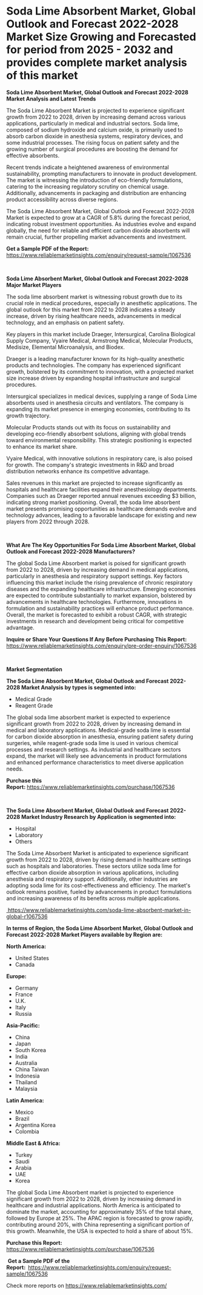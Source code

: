 <p><h1>Soda Lime Absorbent Market, Global Outlook and Forecast 2022-2028 Market Size Growing and Forecasted for period from 2025 - 2032 and provides complete market analysis of this market</h1></p><p><strong>Soda Lime Absorbent Market, Global Outlook and Forecast 2022-2028 Market Analysis and Latest Trends</strong></p>
<p><p>The Soda Lime Absorbent Market is projected to experience significant growth from 2022 to 2028, driven by increasing demand across various applications, particularly in medical and industrial sectors. Soda lime, composed of sodium hydroxide and calcium oxide, is primarily used to absorb carbon dioxide in anesthesia systems, respiratory devices, and some industrial processes. The rising focus on patient safety and the growing number of surgical procedures are boosting the demand for effective absorbents.</p><p>Recent trends indicate a heightened awareness of environmental sustainability, prompting manufacturers to innovate in product development. The market is witnessing the introduction of eco-friendly formulations, catering to the increasing regulatory scrutiny on chemical usage. Additionally, advancements in packaging and distribution are enhancing product accessibility across diverse regions. </p><p>The Soda Lime Absorbent Market, Global Outlook and Forecast 2022-2028 Market is expected to grow at a CAGR of 5.8% during the forecast period, indicating robust investment opportunities. As industries evolve and expand globally, the need for reliable and efficient carbon dioxide absorbents will remain crucial, further propelling market advancements and investment.</p></p>
<p><strong>Get a Sample PDF of the Report:&nbsp;</strong> <a href="https://www.reliablemarketinsights.com/enquiry/request-sample/1067536?utm_campaign=2109&utm_medium=2&utm_source=Github&utm_content=ia&utm_term=21032025&utm_id=soda-lime-absorbent-market-global-outlook-and-forecast-2022-2028">https://www.reliablemarketinsights.com/enquiry/request-sample/1067536</a></p>
<p>&nbsp;</p>
<p><strong>Soda Lime Absorbent Market, Global Outlook and Forecast 2022-2028 Major Market Players</strong></p>
<p><p>The soda lime absorbent market is witnessing robust growth due to its crucial role in medical procedures, especially in anesthetic applications. The global outlook for this market from 2022 to 2028 indicates a steady increase, driven by rising healthcare needs, advancements in medical technology, and an emphasis on patient safety.</p><p>Key players in this market include Draeger, Intersurgical, Carolina Biological Supply Company, Vyaire Medical, Armstrong Medical, Molecular Products, Medisize, Elemental Microanalysis, and Biodex. </p><p>Draeger is a leading manufacturer known for its high-quality anesthetic products and technologies. The company has experienced significant growth, bolstered by its commitment to innovation, with a projected market size increase driven by expanding hospital infrastructure and surgical procedures.</p><p>Intersurgical specializes in medical devices, supplying a range of Soda Lime absorbents used in anesthesia circuits and ventilators. The company is expanding its market presence in emerging economies, contributing to its growth trajectory.</p><p>Molecular Products stands out with its focus on sustainability and developing eco-friendly absorbent solutions, aligning with global trends toward environmental responsibility. This strategic positioning is expected to enhance its market share.</p><p>Vyaire Medical, with innovative solutions in respiratory care, is also poised for growth. The company's strategic investments in R&D and broad distribution networks enhance its competitive advantage.</p><p>Sales revenues in this market are projected to increase significantly as hospitals and healthcare facilities expand their anesthesiology departments. Companies such as Draeger reported annual revenues exceeding $3 billion, indicating strong market positioning. Overall, the soda lime absorbent market presents promising opportunities as healthcare demands evolve and technology advances, leading to a favorable landscape for existing and new players from 2022 through 2028.</p></p>
<p>&nbsp;</p>
<p><strong>What Are The Key Opportunities For Soda Lime Absorbent Market, Global Outlook and Forecast 2022-2028 Manufacturers?</strong></p>
<p><p>The global Soda Lime Absorbent market is poised for significant growth from 2022 to 2028, driven by increasing demand in medical applications, particularly in anesthesia and respiratory support settings. Key factors influencing this market include the rising prevalence of chronic respiratory diseases and the expanding healthcare infrastructure. Emerging economies are expected to contribute substantially to market expansion, bolstered by advancements in healthcare technologies. Furthermore, innovations in formulation and sustainability practices will enhance product performance. Overall, the market is forecasted to exhibit a robust CAGR, with strategic investments in research and development being critical for competitive advantage.</p></p>
<p><strong>Inquire or Share Your Questions If Any Before Purchasing This Report:</strong> <a href="https://www.reliablemarketinsights.com/enquiry/pre-order-enquiry/1067536?utm_campaign=2109&utm_medium=2&utm_source=Github&utm_content=ia&utm_term=21032025&utm_id=soda-lime-absorbent-market-global-outlook-and-forecast-2022-2028">https://www.reliablemarketinsights.com/enquiry/pre-order-enquiry/1067536</a></p>
<p>&nbsp;</p>
<p><strong>Market Segmentation</strong></p>
<p><strong>The Soda Lime Absorbent Market, Global Outlook and Forecast 2022-2028 Market Analysis by types is segmented into:</strong></p>
<p><ul><li>Medical Grade</li><li>Reagent Grade</li></ul></p>
<p><p>The global soda lime absorbent market is expected to experience significant growth from 2022 to 2028, driven by increasing demand in medical and laboratory applications. Medical-grade soda lime is essential for carbon dioxide absorption in anesthesia, ensuring patient safety during surgeries, while reagent-grade soda lime is used in various chemical processes and research settings. As industrial and healthcare sectors expand, the market will likely see advancements in product formulations and enhanced performance characteristics to meet diverse application needs.</p></p>
<p><strong>Purchase this Report:&nbsp;</strong><a href="https://www.reliablemarketinsights.com/purchase/1067536?utm_campaign=2109&utm_medium=2&utm_source=Github&utm_content=ia&utm_term=21032025&utm_id=soda-lime-absorbent-market-global-outlook-and-forecast-2022-2028">https://www.reliablemarketinsights.com/purchase/1067536</a></p>
<p>&nbsp;</p>
<p><strong>The Soda Lime Absorbent Market, Global Outlook and Forecast 2022-2028 Market Industry Research by Application is segmented into:</strong></p>
<p><ul><li>Hospital</li><li>Laboratory</li><li>Others</li></ul></p>
<p><p>The Soda Lime Absorbent Market is anticipated to experience significant growth from 2022 to 2028, driven by rising demand in healthcare settings such as hospitals and laboratories. These sectors utilize soda lime for effective carbon dioxide absorption in various applications, including anesthesia and respiratory support. Additionally, other industries are adopting soda lime for its cost-effectiveness and efficiency. The market's outlook remains positive, fueled by advancements in product formulations and increasing awareness of its benefits across multiple applications.</p></p>
<p><a href="https://www.reliablemarketinsights.com/soda-lime-absorbent-market-in-global-r1067536?utm_campaign=2109&utm_medium=2&utm_source=Github&utm_content=ia&utm_term=21032025&utm_id=soda-lime-absorbent-market-global-outlook-and-forecast-2022-2028">&nbsp;https://www.reliablemarketinsights.com/soda-lime-absorbent-market-in-global-r1067536</a></p>
<p><strong>In terms of Region, the Soda Lime Absorbent Market, Global Outlook and Forecast 2022-2028 Market Players available by Region are:</strong></p>
<p>
    <p> <strong> North America: </strong>
        <ul>
            <li>United States</li>
            <li>Canada</li>
        </ul>
        </p> 
    <p> <strong> Europe: </strong>
        <ul>
            <li>Germany</li>
            <li>France</li>
            <li>U.K.</li>
            <li>Italy</li>
            <li>Russia</li>
        </ul>
        </p> 
    <p> <strong> Asia-Pacific: </strong>
        <ul>
            <li>China</li>
            <li>Japan</li>
            <li>South Korea</li>
            <li>India</li>
            <li>Australia</li>
            <li>China Taiwan</li>
            <li>Indonesia</li>
            <li>Thailand</li>
            <li>Malaysia</li>
        </ul>
        </p> 
    <p> <strong> Latin America: </strong>
        <ul>
            <li>Mexico</li>
            <li>Brazil</li>
            <li>Argentina Korea</li>
            <li>Colombia</li>
        </ul>
        </p> 
    <p> <strong> Middle East & Africa: </strong>
        <ul>
            <li>Turkey</li>
            <li>Saudi</li>
            <li>Arabia</li>
            <li>UAE</li>
            <li>Korea</li>
        </ul>
    </p>
    </p>
<p><p>The global Soda Lime Absorbent market is projected to experience significant growth from 2022 to 2028, driven by increasing demand in healthcare and industrial applications. North America is anticipated to dominate the market, accounting for approximately 35% of the total share, followed by Europe at 25%. The APAC region is forecasted to grow rapidly, contributing around 20%, with China representing a significant portion of this growth. Meanwhile, the USA is expected to hold a share of about 15%.</p></p>
<p><strong>Purchase this Report: </strong><a href="https://www.reliablemarketinsights.com/purchase/1067536?utm_campaign=2109&utm_medium=2&utm_source=Github&utm_content=ia&utm_term=21032025&utm_id=soda-lime-absorbent-market-global-outlook-and-forecast-2022-2028">https://www.reliablemarketinsights.com/purchase/1067536</a></p>
<p>&nbsp;<strong>Get a Sample PDF of the Report:&nbsp;&nbsp;</strong><a href="https://www.reliablemarketinsights.com/enquiry/request-sample/1067536?utm_campaign=2109&utm_medium=2&utm_source=Github&utm_content=ia&utm_term=21032025&utm_id=soda-lime-absorbent-market-global-outlook-and-forecast-2022-2028">https://www.reliablemarketinsights.com/enquiry/request-sample/1067536</a></p>
<p><strong></strong></p>
<p>Check more reports on <a href="https://www.reliablemarketinsights.com/?utm_campaign=2109&utm_medium=2&utm_source=Github&utm_content=ia&utm_term=21032025&utm_id=soda-lime-absorbent-market-global-outlook-and-forecast-2022-2028">https://www.reliablemarketinsights.com/</a></p>